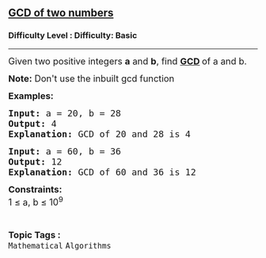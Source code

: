 <h2><a href="https://www.geeksforgeeks.org/problems/gcd-of-two-numbers3459/1?">GCD of two numbers</a></h2><h3>Difficulty Level : Difficulty: Basic</h3><hr><div class="problems_problem_content__Xm_eO"><p><span style="font-size: 18px;">Given two positive integers <strong>a</strong> and <strong>b</strong>, find <strong><a href="https://www.geeksforgeeks.org/greatest-common-divisor-gcd/">GCD</a> </strong>of a and b.</span></p>
<p><span style="font-size: 18px;"><strong>Note:</strong> Don't use the inbuilt gcd function</span></p>
<p><span style="font-size: 18px;"><strong>Examples:</strong></span></p>
<pre><span style="font-size: 18px;"><strong>Input:</strong> a = 20, b = 28
<strong>Output:</strong> 4
<strong>Explanation:</strong> GCD of 20 and 28 is 4</span></pre>
<pre><span style="font-size: 18px;"><strong>Input:</strong> a = 60, b = 36
<strong>Output:</strong> 12
<strong>Explanation:</strong> GCD of 60 and 36 is 12</span></pre>
<p><span style="font-size: 18px;"><strong>Constraints:</strong><br>1 ≤ a, b ≤ 10<sup>9</sup></span></p></div><br><p><span style=font-size:18px><strong>Topic Tags : </strong><br><code>Mathematical</code>&nbsp;<code>Algorithms</code>&nbsp;